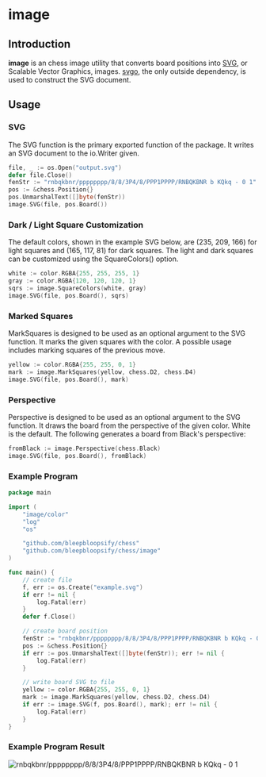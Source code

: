 # image

## Introduction

**image** is an chess image utility that converts board positions into [SVG](https://en.wikipedia.org/wiki/Scalable_Vector_Graphics), or Scalable Vector Graphics, images.  [svgo](https://github.com/ajstarks/svgo), the only outside dependency, is used to construct the SVG document.

## Usage

### SVG 

The SVG function is the primary exported function of the package.  It writes an SVG document to the io.Writer given.  

```go
file, _ := os.Open("output.svg")
defer file.Close()
fenStr := "rnbqkbnr/pppppppp/8/8/3P4/8/PPP1PPPP/RNBQKBNR b KQkq - 0 1"
pos := &chess.Position{}
pos.UnmarshalText([]byte(fenStr))
image.SVG(file, pos.Board())
```

### Dark / Light Square Customization

The default colors, shown in the example SVG below, are (235, 209, 166) for light squares and (165, 117, 81) for dark squares.  The light and dark squares can be customized using the SquareColors() option. 

```go
white := color.RGBA{255, 255, 255, 1}
gray := color.RGBA{120, 120, 120, 1}
sqrs := image.SquareColors(white, gray)
image.SVG(file, pos.Board(), sqrs)
```

### Marked Squares

MarkSquares is designed to be used as an optional argument to the SVG function.  It marks the given squares with the color.  A possible usage includes marking squares of the previous move.

```go
yellow := color.RGBA{255, 255, 0, 1}
mark := image.MarkSquares(yellow, chess.D2, chess.D4)
image.SVG(file, pos.Board(), mark)
```

### Perspective

Perspective is designed to be used as an optional argument
to the SVG function.  It draws the board from the perspective
of the given color.  White is the default.  The following 
generates a board from Black's perspective:

```go
fromBlack := image.Perspective(chess.Black)
image.SVG(file, pos.Board(), fromBlack)
```

### Example Program

```go
package main

import (
	"image/color"
	"log"
	"os"

	"github.com/bleepbloopsify/chess"
	"github.com/bleepbloopsify/chess/image"
)

func main() {
    // create file
    f, err := os.Create("example.svg")
    if err != nil {
        log.Fatal(err)
    }
    defer f.Close()

    // create board position
    fenStr := "rnbqkbnr/pppppppp/8/8/3P4/8/PPP1PPPP/RNBQKBNR b KQkq - 0 1"
    pos := &chess.Position{}
    if err := pos.UnmarshalText([]byte(fenStr)); err != nil {
        log.Fatal(err)
    }

    // write board SVG to file
    yellow := color.RGBA{255, 255, 0, 1}
    mark := image.MarkSquares(yellow, chess.D2, chess.D4)
    if err := image.SVG(f, pos.Board(), mark); err != nil {
        log.Fatal(err)
    }
}
```

### Example Program Result

![rnbqkbnr/pppppppp/8/8/3P4/8/PPP1PPPP/RNBQKBNR b KQkq - 0 1](example.svg)
 
